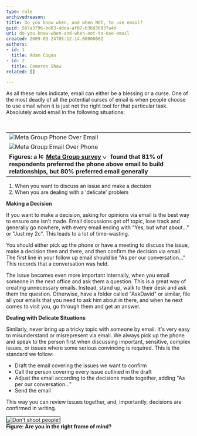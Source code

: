 ```yaml
---
type: rule
archivedreason: 
title: Do you know when, and when NOT, to use email?
guid: 587a3796-bd83-4dda-af07-b36d36037a4d
uri: do-you-know-when-and-when-not-to-use-email
created: 2009-03-24T05:12:14.0000000Z
authors:
- id: 1
  title: Adam Cogan
- id: 2
  title: Cameron Shaw
related: []

---
```



As all these rules indicate, email can either be a blessing or a curse. One of the most deadly of all the potential curses of email is when people choose to use email when it is just not the right tool for that particular task. Absolutely avoid email in the following situations&#58; 
<br><excerpt class='endintro'></excerpt><br>
<table width="20%" align="right">
<tbody>
<tr>
<td><img style="border-bottom&#58;0px solid;border-left&#58;0px solid;border-top&#58;0px solid;border-right&#58;0px solid;" border="0" alt="Meta Group Phone Over Email" src="/Standards/Communication/RulesToBetterEmail/PublishingImages/MetaGroupPhoneOverEmail.gif" /> </td></tr>
<tr>
<td><img style="border-bottom&#58;0px solid;border-left&#58;0px solid;border-top&#58;0px solid;border-right&#58;0px solid;" border="0" alt="Meta Group Email Over Phone" src="/Standards/Communication/RulesToBetterEmail/PublishingImages/MetaGroupEmailOverPhone.gif" /> </td></tr>
<tr>
<td><b>Figures&#58; a <img alt="Icon PDF" src="http&#58;//www.ssw.com.au/ssw/Images/IconPdf.gif" width="16" height="17" /> <a href="http&#58;//www.ssw.com.au/ssw/Redirect/SSWUpdate/0304MetagroupUsersPreferEmailPDFReport.htm" target="_blank">Meta Group survey</a> </b><img alt="You are going to a site outside of SSW" src="http&#58;//www.ssw.com.au/ssw/Images/LeaveSite.gif" width="17" height="11" /><b> found that 81% of respondents preferred the phone above email to build relationships, but 80% preferred email generally</b> </td></tr></tbody></table>
<ol>
<li>When you want to discuss an issue and make a decision 
<li>When you are dealing with a 'delicate' problem </li></ol>
<p><b>Making a Decision</b> </p>
<p>If you want to make a decision, asking for opinions via email is the best way to ensure one isn't made. Email discussions get off topic, lose track and generally go nowhere, with every email ending with &quot;Yes, but what about...&quot; or &quot;Just my 2c&quot;. This leads to a lot of time-wasting. </p>
<p>You should either pick up the phone or have a meeting to discuss the issue, make a decision then and there, and then confirm the decision via email. The first line in your follow up email should be &quot;As per our conversation...&quot; This records that a conversation was held.</p>
<p>The issue becomes even more important internally, when you email someone in the next office and ask them a question. This is a great way of creating unnecessary emails. Instead, stand up, walk to their desk and ask them the question. Otherwise, have a folder called &quot;AskDavid&quot; or similar, file all your emails that you need to ask him about in there, and when he next comes to visit you, go through them and get an answer. </p>
<p><b>Dealing with Delicate Situations</b> </p>
<p>Similarly, never bring up a tricky topic with someone by email. It's very easy to misunderstand or misrepresent via email. We always pick up the phone and speak to the person first when discussing important, sensitive, complex issues, or issues where some serious convincing is required. This is the standard we follow&#58;</p>
<ul>
<li>Draft the email covering the issues we want to confirm 
<li>Call the person covering every issue outlined in the draft 
<li>Adjust the email according to the decisions made together, adding &quot;As per our conversation...&quot; 
<li>Send the email </li></ul>This way you can review issues together, and, importantly, decisions are confirmed in writing. 
<p><span class="ms-rteCustom-ImageArea"><img border="1" alt="Don't shoot people!" src="/Standards/Communication/RulesToBetterEmail/PublishingImages/pic38-KeepDrasticThingsForImportantThings.gif" /> <br></span><span class="ms-rteCustom-FigureNormal"><b>Figure&#58; Are you in the right frame of mind?</b> </span></p>


